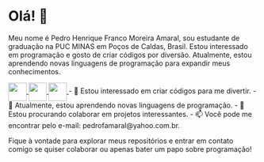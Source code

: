 # Olá! 👋

Meu nome é Pedro Henrique Franco Moreira Amaral, sou estudante de graduação na PUC MINAS em Poços de Caldas, Brasil. Estou interessado em programação e gosto de criar códigos por diversão. Atualmente, estou aprendendo novas linguagens de programação para expandir meus conhecimentos.

<a href="https://www.instagram.com/pedrofamaral/">
  <img height = 36.7 align="center" src="https://img.shields.io/badge/Instagram-E4405F?style=for-the-badge&logo=instagram&logoColor=white"/>
</a>
<a href="https://steamcommunity.com/profiles/76561199101877277/">
  <img height = 36.7 align="center" src="https://img.shields.io/badge/Steam-000000?style=for-the-badge&logo=steam&logoColor=white"/>
</a>
<a href="https://www.linkedin.com/in/pedro-amaral-220882271/">
  <img height = 36.7 align="center" src="https://img.shields.io/badge/LinkedIn-0077B5?style=for-the-badge&logo=linkedin&logoColor=white"/>
</a>
- 👀 Estou interessado em criar códigos para me divertir.
- 🌱 Atualmente, estou aprendendo novas linguagens de programação.
- 💞️ Estou procurando colaborar em projetos interessantes.
- 📫 Você pode me encontrar pelo e-mail: pedrofamaral@yahoo.com.br.

Fique à vontade para explorar meus repositórios e entrar em contato comigo se quiser colaborar ou apenas bater um papo sobre programação!


<!---
pedrofamaral/pedrofamaral is a ✨ special ✨ repository because its `README.md` (this file) appears on your GitHub profile.
You can click the Preview link to take a look at your changes.
--->
